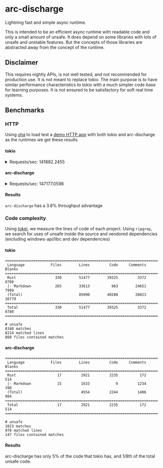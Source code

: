 # arc-discharge

Lightning fast and simple async runtime.

This is intended to be an efficient async runtime with readable code and only a small amount of unsafe.
It does depend on some libraries with lots of unsafe and unstable features. But the concepts of those libraries
are abstracted away from the concept of the runtime.

## Disclaimer

This requires nightly APIs, is not well tested, and not recommended for production use. It is not meant to replace tokio.
The main purpose is to have similar performance characteristics to tokio with a much simpler code base for learning purposes.
It is not ensured to be satisfactory for soft real time systems.

## Benchmarks

### HTTP

Using [oha](https://github.com/hatoo/oha) to load test a [demo HTTP app](https://github.com/tokio-rs/tokio/blob/fc69666f8aaa788beaaf091ce6a9abd7b03d5e27/examples/tinyhttp.rs) with both tokio and arc-discharge as the runtimes we get these results

#### tokio

<details><summary>Requests/sec: 141882.2455</summary>

```
Summary:
  Success rate:	100.00%
  Total:	70.4810 secs
  Slowest:	0.0160 secs
  Fastest:	0.0000 secs
  Average:	0.0009 secs
  Requests/sec:	141882.2455

  Total data:	257.49 MiB
  Size/request:	27 B
  Size/sec:	3.65 MiB

Response time histogram:
  0.000 [1]       |
  0.002 [9929609] |■■■■■■■■■■■■■■■■■■■■■■■■■■■■■■■■
  0.003 [68408]   |
  0.005 [1192]    |
  0.006 [225]     |
  0.008 [44]      |
  0.010 [44]      |
  0.011 [228]     |
  0.013 [211]     |
  0.014 [37]      |
  0.016 [1]       |

Response time distribution:
  10.00% in 0.0006 secs
  25.00% in 0.0008 secs
  50.00% in 0.0009 secs
  75.00% in 0.0010 secs
  90.00% in 0.0012 secs
  95.00% in 0.0013 secs
  99.00% in 0.0016 secs
  99.90% in 0.0020 secs
  99.99% in 0.0043 secs


Details (average, fastest, slowest):
  DNS+dialup:	0.0034 secs, 0.0024 secs, 0.0039 secs
  DNS-lookup:	0.0000 secs, 0.0000 secs, 0.0003 secs

Status code distribution:
  [200] 10000000 responses
```
</details>

#### arc-discharge

<details><summary>Requests/sec:	147177.0598</summary>

```
Summary:
  Success rate:	100.00%
  Total:	67.9454 secs
  Slowest:	0.0172 secs
  Fastest:	0.0000 secs
  Average:	0.0009 secs
  Requests/sec:	147177.0598

  Total data:	257.49 MiB
  Size/request:	27 B
  Size/sec:	3.79 MiB

Response time histogram:
  0.000 [1]       |
  0.002 [9900451] |■■■■■■■■■■■■■■■■■■■■■■■■■■■■■■■■
  0.003 [98033]   |
  0.005 [772]     |
  0.007 [321]     |
  0.009 [29]      |
  0.010 [49]      |
  0.012 [16]      |
  0.014 [96]      |
  0.015 [94]      |
  0.017 [138]     |

Response time distribution:
  10.00% in 0.0006 secs
  25.00% in 0.0007 secs
  50.00% in 0.0008 secs
  75.00% in 0.0010 secs
  90.00% in 0.0012 secs
  95.00% in 0.0014 secs
  99.00% in 0.0017 secs
  99.90% in 0.0023 secs
  99.99% in 0.0044 secs


Details (average, fastest, slowest):
  DNS+dialup:	0.0031 secs, 0.0022 secs, 0.0035 secs
  DNS-lookup:	0.0000 secs, 0.0000 secs, 0.0003 secs

Status code distribution:
  [200] 10000000 responses
```
</details>

#### Results

`arc-discharge` has a 3.8% throughput advantage

### Code complexity

Using [tokei](https://github.com/XAMPPRocky/tokei), we measure the lines of code of each project.
Using `ripgrep`, we search for uses of unsafe inside the source and vendored dependencies (excluding windows-api/libc and dev dependencies)

#### tokio

```
===============================================================================
 Language            Files        Lines         Code     Comments       Blanks
===============================================================================
 Rust                  330        51477        39325         3372         8780
 |- Markdown           265        33613          963        24651         7999
 (Total)                          85090        40288        28023        16779
===============================================================================
 Total                 330        51477        39325         3372         8780
===============================================================================

# unsafe
8340 matches
8214 matched lines
860 files contained matches
```

#### arc-discharge

```
===============================================================================
 Language            Files        Lines         Code     Comments       Blanks
===============================================================================
 Rust                   17         2921         2235          172          514
 |- Markdown            15         1633            9         1234          390
 (Total)                           4554         2244         1406          904
===============================================================================
 Total                  17         2921         2235          172          514
===============================================================================

# unsafe
1023 matches
970 matched lines
147 files contained matches
```

#### Results

arc-discharge has only 5% of the code that tokio has, and 1/8th of the total unsafe code.
